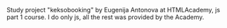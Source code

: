 Study project "keksobooking" by Eugenija Antonova at HTMLAcademy, js part 1 course.
I do only js, all the rest was provided by the Academy.

